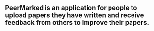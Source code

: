 ## PeerMarked is an application for people to upload papers they have written and receive feedback from others to improve their papers.
